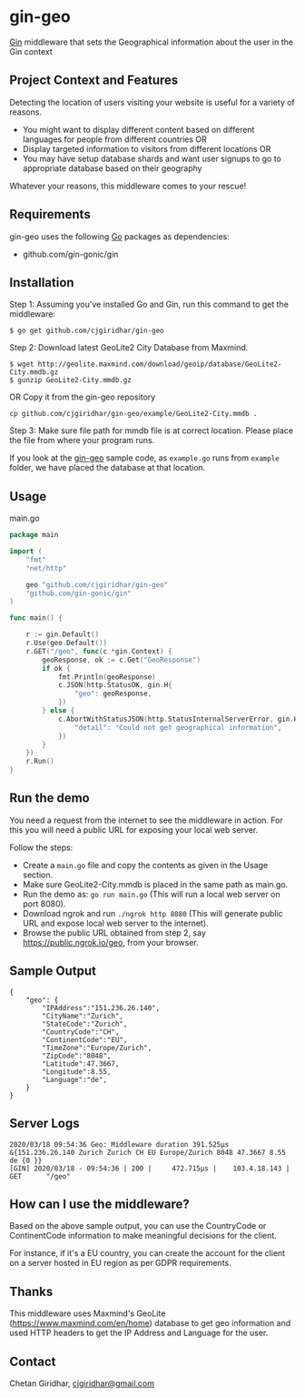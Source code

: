 # gin-geo
[Gin](https://github.com/gin-gonic/gin) middleware that sets the Geographical information about the user in the Gin context

## Project Context and Features

Detecting the location of users visiting your website is useful for a variety of reasons. 

- You might want to display different content based on different languages for people from different countries OR 
- Display targeted information to visitors from different locations OR 
- You may have setup database shards and want user signups to go to appropriate database based on their geography

Whatever your reasons, this middleware comes to your rescue!

## Requirements

gin-geo uses the following [Go](https://golang.org/) packages as
dependencies:

- github.com/gin-gonic/gin

## Installation

Step 1: Assuming you've installed Go and Gin, run this command to get the middleware:  
```
$ go get github.com/cjgiridhar/gin-geo
```

Step 2: Download latest GeoLite2 City Database from Maxmind.
```
$ wget http://geolite.maxmind.com/download/geoip/database/GeoLite2-City.mmdb.gz
$ gunzip GeoLite2-City.mmdb.gz  
```
OR
Copy it from the gin-geo repository
```
cp github.com/cjgiridhar/gin-geo/example/GeoLite2-City.mmdb .
```

Step 3: Make sure file path for mmdb file is at correct location.
Please place the file from where your program runs.

If you look at the [gin-geo](https://github.com/cjgiridhar/gin-geo/tree/master/example) sample code, 
as ```example.go``` runs from ```example``` folder, we have placed the database at that location.

## Usage

main.go
```go
package main

import (
	"fmt"
	"net/http"

	geo "github.com/cjgiridhar/gin-geo"
	"github.com/gin-gonic/gin"
)

func main() {

	r := gin.Default()
	r.Use(geo.Default())
	r.GET("/geo", func(c *gin.Context) {
		geoResponse, ok := c.Get("GeoResponse")
		if ok {
			fmt.Println(geoResponse)
			c.JSON(http.StatusOK, gin.H{
				"geo": geoResponse,
			})
		} else {
			c.AbortWithStatusJSON(http.StatusInternalServerError, gin.H{
				"detail": "Could not get geographical information",
			})
		}
	})
	r.Run()
}
```

## Run the demo

You need a request from the internet to see the middleware in action.
For this you will need a public URL for exposing your local web server. 

Follow the steps:
- Create a ```main.go``` file and copy the contents as given in the Usage section.
- Make sure GeoLite2-City.mmdb is placed in the same path as main.go.
- Run the demo as: ```go run main.go``` (This will run a local web server on port 8080).
- Download ngrok and run ```./ngrok http 8080``` (This will generate public URL and expose local web server to the internet).
- Browse the public URL obtained from step 2, say https://public.ngrok.io/geo, from your browser.

## Sample Output

```
{
	"geo": {
		"IPAddress":"151.236.26.140",
		"CityName":"Zurich",
		"StateCode":"Zurich",
		"CountryCode":"CH",
		"ContinentCode":"EU",
		"TimeZone":"Europe/Zurich",
		"ZipCode":"8048",
		"Latitude":47.3667,
		"Longitude":8.55,
		"Language":"de",
	}
}
```

## Server Logs

```
2020/03/18 09:54:36 Geo: Middleware duration 391.525µs
&{151.236.26.140 Zurich Zurich CH EU Europe/Zurich 8048 47.3667 8.55 de {0 }}
[GIN] 2020/03/18 - 09:54:36 | 200 |     472.715µs |    103.4.18.143 | GET      "/geo"

```

## How can I use the middleware?

Based on the above sample output, you can use the CountryCode or ContinentCode information to make meaningful decisions for the client.

For instance, if it's a EU country, you can create the account for the client on a server hosted in EU region as per GDPR requirements.


## Thanks

This middleware uses Maxmind's GeoLite (https://www.maxmind.com/en/home) database to get geo information
and used HTTP headers to get the IP Address and Language for the user.

## Contact

Chetan Giridhar, cjgiridhar@gmail.com